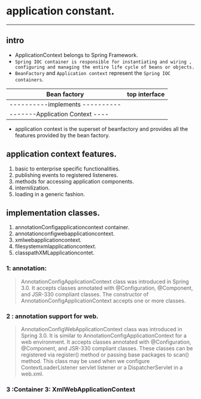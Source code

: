 # application constant.

---

## intro

- ApplicationContext belongs to Spring Framework.
- `Spring IOC container is responsible for instantiating and wiring , configuring and managing the entire life cycle of beans or objects.`
- `BeanFactory` and `Application context` represent the `Spring IOC containers`.

| Bean factory                    | top interface |
| ------------------------------- | ------------- |
| ----------implements ---------- |
| -------Application Context ---- |

- application context is the superset of beanfactory and provides all the features provided by the bean factory.

## application context features.

1. basic to enterprise specific functionalities.
2. publishing events to registered listeneres.
3. methods for accessing application components.
4. internilization.
5. loading in a generic fashion.

## implementation classes.

1. annotationConfigapplicationcontext container.
2. annotationconfigwebapplicationcontext.
3. xmlwebapplicationcontext.
4. filesystemxmlapplicationcontext.
5. classpathXMLapplicationcontet.

### 1: annotation:

> AnnotationConfigApplicationContext class was introduced in Spring 3.0. It accepts classes annotated with @Configuration, @Component, and JSR-330 compliant classes. The constructor of AnnotationConfigApplicationContext accepts one or more classes.

### 2 : annotation support for web.

> AnnotationConfigWebApplicationContext class was introduced in Spring 3.0. It is similar to AnnotationConfigApplicationContext for a web environment. It accepts classes annotated with @Configuration, @Component, and JSR-330 compliant classes. These classes can be registered via register() method or passing base packages to scan() method. This class may be used when we configure ContextLoaderListener servlet listener or a DispatcherServlet in a web.xml.

### 3 :Container 3: XmlWebApplicationContext
